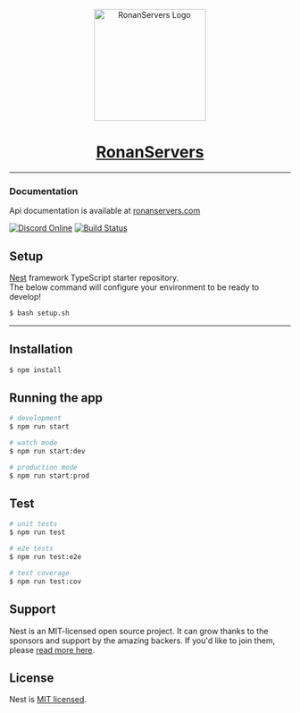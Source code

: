 <p align="center">
  <a href="https://ronanservers.com" target="blank">
    <img src="https://imgur.com/9u085Ug.png" width="200" alt="RonanServers Logo">
    <h1 align="center">RonanServers</h1>
  </a>
</p>

---
### Documentation
Api documentation is available at [ronanservers.com](https://api.ronanservers.com/api)

[![Discord Online](https://img.shields.io/discord/182633513474850818.svg)](https://discord.gg/ronannetwork-plugin-help-182633513474850818)
[![Build Status](https://img.shields.io/github/workflow/status/RonanPlugins/RonanServersBackend/CI)](https://github.com/RonanPlugins/RonanServersBackend/actions/workflows/greetings.yml)

## Setup
[Nest](https://github.com/nestjs/nest) framework TypeScript starter repository.  
The below command will configure your environment to be ready to develop!

```bash
$ bash setup.sh
```

---

## Installation

```bash
$ npm install
```

## Running the app

```bash
# development
$ npm run start

# watch mode
$ npm run start:dev

# production mode
$ npm run start:prod
```

## Test

```bash
# unit tests
$ npm run test

# e2e tests
$ npm run test:e2e

# test coverage
$ npm run test:cov
```

## Support

Nest is an MIT-licensed open source project. It can grow thanks to the sponsors and support by the amazing backers. If you'd like to join them, please [read more here](https://docs.nestjs.com/support).


## License

Nest is [MIT licensed](LICENSE).
